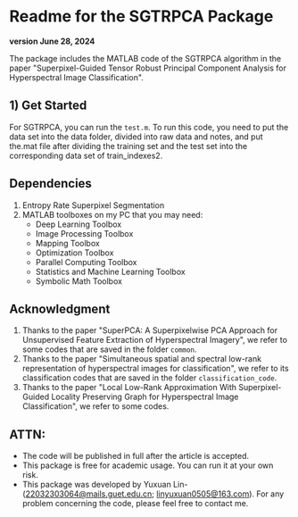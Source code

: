 # Readme for the SGTRPCA Package
**version June 28, 2024**

The package includes the MATLAB code of the SGTRPCA algorithm in the paper "Superpixel-Guided Tensor Robust Principal Component Analysis for Hyperspectral Image Classification".


## 1) Get Started

For SGTRPCA, you can run the `test.m`. To run this code, you need to put the data set into the data folder, divided into raw data and notes, and put the.mat file after dividing the training set and the test set into the corresponding data set of train_indexes2.


## Dependencies
1. Entropy Rate Superpixel Segmentation
2. MATLAB toolboxes on my PC that you may need:
   - Deep Learning Toolbox
   - Image Processing Toolbox
   - Mapping Toolbox
   - Optimization Toolbox
   - Parallel Computing Toolbox
   - Statistics and Machine Learning Toolbox
   - Symbolic Math Toolbox

## Acknowledgment
1. Thanks to the paper "SuperPCA: A Superpixelwise PCA Approach for Unsupervised Feature Extraction of Hyperspectral Imagery", we refer to some codes that are saved in the folder `common`.
2. Thanks to the paper "Simultaneous spatial and spectral low-rank representation of hyperspectral images for classification", we refer to its classification codes that are saved in the folder `classification_code`.
3. Thanks to the paper "Local Low-Rank Approximation With Superpixel-Guided Locality Preserving Graph for Hyperspectral Image Classification", we refer to some codes.

## ATTN:
- The code will be published in full after the article is accepted.
- This package is free for academic usage. You can run it at your own risk.
- This package was developed by Yuxuan Lin-(22032303064@mails.guet.edu.cn; linyuxuan0505@163.com). For any problem concerning the code, please feel free to contact me.
